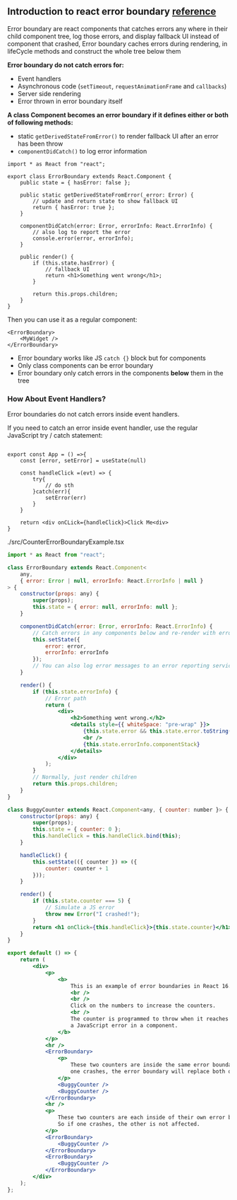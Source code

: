 ## Introduction to react error boundary [reference](https://reactjs.org/docs/error-boundaries.html)

Error boundary are react components that catches errors any where in their child component tree, log those errors, and display fallback UI instead of component that crashed,
Error boundary caches errors during rendering, in lifeCycle methods and construct the whole tree below them

**Error boundary do not catch errors for:**

-   Event handlers
-   Asynchronous code (`setTimeout`, `requestAnimationFrame` and `callbacks`)
-   Server side rendering
-   Error thrown in error boundary itself

**A class Component becomes an error boundary if it defines either or both of following methods:**

-   static `getDerivedStateFromError()` to render fallback UI after an error has been throw
-   `componentDidCatch()` to log error information

```tsx
import * as React from "react";

export class ErrorBoundary extends React.Component {
    public state = { hasError: false };

    public static getDerivedStateFromError(_error: Error) {
        // update and return state to show fallback UI
        return { hasError: true };
    }

    componentDidCatch(error: Error, errorInfo: React.ErrorInfo) {
        // also log to report the error
        console.error(error, errorInfo);
    }

    public render() {
        if (this.state.hasError) {
            // fallback UI
            return <h1>Something went wrong</h1>;
        }

        return this.props.children;
    }
}
```

Then you can use it as a regular component:

```tsx
<ErrorBoundary>
    <MyWidget />
</ErrorBoundary>
```

-   Error boundary works like JS `catch {}` block but for components
-   Only class components can be error boundary
-   Error boundary only catch errors in the components **below** them in the tree

### How About Event Handlers?

Error boundaries do not catch errors inside event handlers.

If you need to catch an error inside event handler, use the regular JavaScript try / catch statement:

```tsx

export const App = () =>{
    const [error, setError] = useState(null)

    const handleClick =(evt) => {
        try{
            // do sth
        }catch(err){
            setError(err)
        }
    }

    return <div onCLick={handleClick}>Click Me<div>
}
```

./src/CounterErrorBoundaryExample.tsx

```jsx
import * as React from "react";

class ErrorBoundary extends React.Component<
    any,
    { error: Error | null, errorInfo: React.ErrorInfo | null }
> {
    constructor(props: any) {
        super(props);
        this.state = { error: null, errorInfo: null };
    }

    componentDidCatch(error: Error, errorInfo: React.ErrorInfo) {
        // Catch errors in any components below and re-render with error message
        this.setState({
            error: error,
            errorInfo: errorInfo
        });
        // You can also log error messages to an error reporting service here
    }

    render() {
        if (this.state.errorInfo) {
            // Error path
            return (
                <div>
                    <h2>Something went wrong.</h2>
                    <details style={{ whiteSpace: "pre-wrap" }}>
                        {this.state.error && this.state.error.toString()}
                        <br />
                        {this.state.errorInfo.componentStack}
                    </details>
                </div>
            );
        }
        // Normally, just render children
        return this.props.children;
    }
}

class BuggyCounter extends React.Component<any, { counter: number }> {
    constructor(props: any) {
        super(props);
        this.state = { counter: 0 };
        this.handleClick = this.handleClick.bind(this);
    }

    handleClick() {
        this.setState(({ counter }) => ({
            counter: counter + 1
        }));
    }

    render() {
        if (this.state.counter === 5) {
            // Simulate a JS error
            throw new Error("I crashed!");
        }
        return <h1 onClick={this.handleClick}>{this.state.counter}</h1>;
    }
}

export default () => {
    return (
        <div>
            <p>
                <b>
                    This is an example of error boundaries in React 16.
                    <br />
                    <br />
                    Click on the numbers to increase the counters.
                    <br />
                    The counter is programmed to throw when it reaches 5. This simulates
                    a JavaScript error in a component.
                </b>
            </p>
            <hr />
            <ErrorBoundary>
                <p>
                    These two counters are inside the same error boundary. If
                    one crashes, the error boundary will replace both of them.
                </p>
                <BuggyCounter />
                <BuggyCounter />
            </ErrorBoundary>
            <hr />
            <p>
                These two counters are each inside of their own error boundary.
                So if one crashes, the other is not affected.
            </p>
            <ErrorBoundary>
                <BuggyCounter />
            </ErrorBoundary>
            <ErrorBoundary>
                <BuggyCounter />
            </ErrorBoundary>
        </div>
    );
};
```
